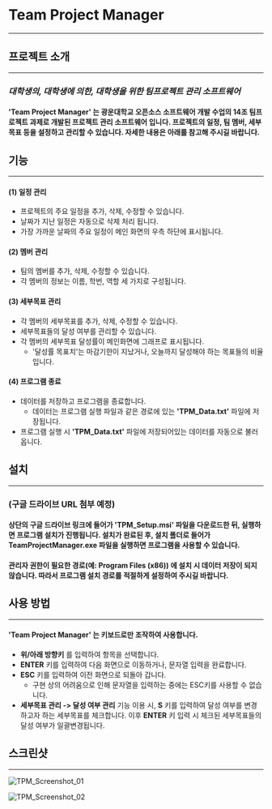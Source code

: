 # **Team Project Manager**
--------------------------
## 프로젝트 소개
-------------------------
### *대학생의, 대학생에 의한, 대학생을 위한 팀프로젝트 관리 소프트웨어*
#### **'Team Project Manager'** 는 광운대학교 오픈소스 소프트웨어 개발 수업의 14조 팀프로젝트 과제로 개발된 프로젝트 관리 소프트웨어 입니다. 프로젝트의 일정, 팀 멤버, 세부목표 등을 설정하고 관리할 수 있습니다. 자세한 내용은 아래를 참고해 주시길 바랍니다.

## 기능
------------------------
#### (1) 일정 관리
- 프로젝트의 주요 일정을 추가, 삭제, 수정할 수 있습니다.
- 날짜가 지난 일정은 자동으로 삭제 처리 됩니다.
- 가장 가까운 날짜의 주요 일정이 메인 화면의 우측 하단에 표시됩니다.

#### (2) 멤버 관리
- 팀의 멤버를 추가, 삭제, 수정할 수 있습니다.
- 각 멤버의 정보는 이름, 학번, 역할 세 가지로 구성됩니다.

#### (3) 세부목표 관리
- 각 멤버의 세부목표를 추가, 삭제, 수정할 수 있습니다.
- 세부목표들의 달성 여부를 관리할 수 있습니다.
- 각 멤버의 세부목표 달성률이 메인화면에 그래프로 표시됩니다.
  - '달성률 목표치'는 마감기한이 지났거나, 오늘까지 달성해야 하는 목표들의 비율입니다. 

#### (4) 프로그램 종료
- 데이터를 저장하고 프로그램을 종료합니다.
  - 데이터는 프로그램 실행 파일과 같은 경로에 있는 __'TPM_Data.txt'__ 파일에 저장됩니다. 
- 프로그램 실행 시 __'TPM_Data.txt'__ 파일에 저장되어있는 데이터를 자동으로 불러옵니다.

## 설치
-------------
### (구글 드라이브 URL 첨부 예정)
#### 상단의 구글 드라이브 링크에 들어가 **'TPM_Setup.msi'** 파일을 다운로드한 뒤, 실행하면 프로그램 설치가 진행됩니다. 설치가 완료된 후, 설치 폴더로 들어가 TeamProjectManager.exe 파일을 실행하면 프로그램을 사용할 수 있습니다.
#### __관리자 권한이 필요한 경로(예: Program Files (x86))__ 에 설치 시 데이터 저장이 되지 않습니다. 따라서 프로그램 설치 경로를 적절하게 설정하여 주시길 바랍니다.
## 사용 방법
------------
#### **'Team Project Manager'** 는 키보드로만 조작하여 사용합니다.
- __위/아래 방향키__ 를 입력하여 항목을 선택합니다.
- __ENTER__ 키를 입력하여 다음 화면으로 이동하거나, 문자열 입력을 완료합니다.
- __ESC__ 키를 입력하여 이전 화면으로 되돌아 갑니다.
  - 구현 상의 어려움으로 인해 문자열을 입력하는 중에는 ESC키를 사용할 수 없습니다.
- **세부목표 관리 -> 달성 여부 관리** 기능 이용 시, __S__ 키를 입력하여 달성 여부를 변경하고자 하는 세부목표를 체크합니다. 이후 __ENTER__ 키 입력 시 체크된 세부목표들의 달성 여부가 일괄변경됩니다.

## 스크린샷
---------
![TPM_Screenshot_01](https://user-images.githubusercontent.com/65165820/100443489-228d4c80-30ed-11eb-9561-8f2a3979e48a.PNG)

![TPM_Screenshot_02](https://user-images.githubusercontent.com/65165820/100443499-24efa680-30ed-11eb-8f20-fb8789e22367.PNG)
